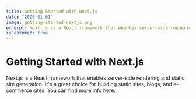 ```yaml
---
title: Getting Started with Next.js
date: "2020-01-01"
image: getting-started-nextjs.png
excerpt: Next.js is a React framework that enables server-side rendering and static site generation. It's a great choice for building static sites, blogs, and e-commerce sites.
isFeatured: true
---
```


# Getting Started with Next.js

Next.js is a React framework that enables server-side rendering and static site generation. It's a great choice for building static sites, blogs, and e-commerce sites. You can find more info [here](https://nextjs.org/).
